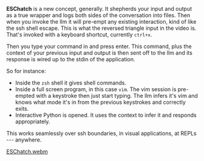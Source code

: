 **ESChatch** is a new concept, generally. It shepherds your input and output as a true wrapper and logs both sides of the conversation into files. Then when you invoke the llm it will pre-empt any existing interaction, kind of like the ssh shell escape. This is what the reversed triangle input in the video is. That's invoked with a keyboard shortcut, currently `ctrl+x`.

Then you type your command in and press enter. This command, plus the context of your previous input and output is then sent off to the llm and its response is wired up to the stdin of the application.

So for instance: 
 * Inside the `zsh` shell it gives shell commands.
 * Inside a full screen program, in this case `vim`. The vim session is pre-empted with a keystroke then just start typing. The llm infers it's vim and knows what mode it's in from the previous keystrokes and correctly exits.
 * Interactive Python is opened. It uses the context to infer it and responds appropriately.

This works seamlessly over ssh boundaries, in visual applications, at REPLs --- anywhere.

[ESChatch.webm](https://github.com/user-attachments/assets/29530ecf-15b6-4db1-9928-302c8674228e)

